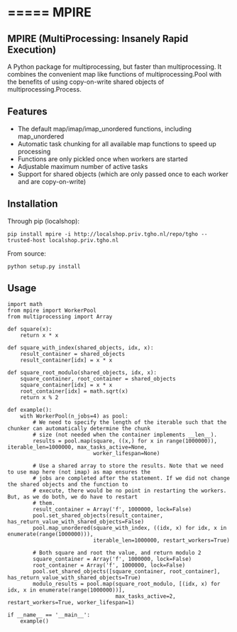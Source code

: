 =====
MPIRE
=====

MPIRE (MultiProcessing: Insanely Rapid Execution)
-------------------------------------------------

A Python package for multiprocessing, but faster than multiprocessing. It combines the convenient map like functions
of multiprocessing.Pool with the benefits of using copy-on-write shared objects of multiprocessing.Process.

Features
--------

- The default map/imap/imap_unordered functions, including map_unordered
- Automatic task chunking for all available map functions to speed up processing
- Functions are only pickled once when workers are started
- Adjustable maximum number of active tasks
- Support for shared objects (which are only passed once to each worker and are copy-on-write)

Installation
------------

Through pip (localshop):

```
pip install mpire -i http://localshop.priv.tgho.nl/repo/tgho --trusted-host localshop.priv.tgho.nl
```

From source:

```
python setup.py install
```

Usage
-----

```
import math
from mpire import WorkerPool
from multiprocessing import Array

def square(x):
    return x * x

def square_with_index(shared_objects, idx, x):
    result_container = shared_objects
    result_container[idx] = x * x

def square_root_modulo(shared_objects, idx, x):
    square_container, root_container = shared_objects
    square_container[idx] = x * x
    root_container[idx] = math.sqrt(x)
    return x % 2

def example():
    with WorkerPool(n_jobs=4) as pool:
        # We need to specify the length of the iterable such that the chunker can automatically determine the chunk
        # size (not needed when the container implements __len__).
        results = pool.map(square, ((x,) for x in range(1000000)), iterable_len=1000000, max_tasks_active=None,
                           worker_lifespan=None)

        # Use a shared array to store the results. Note that we need to use map here (not imap) as map ensures the
        # jobs are completed after the statement. If we did not change the shared objects and the function to
        # execute, there would be no point in restarting the workers. But, as we do both, we do have to restart
        # them.
        result_container = Array('f', 1000000, lock=False)
        pool.set_shared_objects(result_container, has_return_value_with_shared_objects=False)
        pool.map_unordered(square_with_index, ((idx, x) for idx, x in enumerate(range(1000000))),
                           iterable_len=1000000, restart_workers=True)

        # Both square and root the value, and return modulo 2
        square_container = Array('f', 1000000, lock=False)
        root_container = Array('f', 1000000, lock=False)
        pool.set_shared_objects([square_container, root_container], has_return_value_with_shared_objects=True)
        modulo_results = pool.map(square_root_modulo, [(idx, x) for idx, x in enumerate(range(1000000))],
                                  max_tasks_active=2, restart_workers=True, worker_lifespan=1)

if __name__ == '__main__':
    example()
```